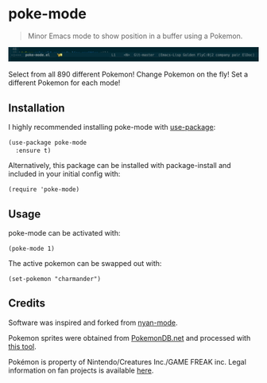 # poke-mode

> Minor Emacs mode to show position in a buffer using a Pokemon.

![Demo GIF](/docs/demo.gif)

Select from all 890 different Pokemon! Change Pokemon on the fly! Set a
different Pokemon for each mode!

## Installation

I highly recommended installing poke-mode with
[use-package](https://github.com/jwiegley/use-package):

```elisp
(use-package poke-mode
  :ensure t)
```

Alternatively, this package can be installed with package-install
and included in your initial config with:

```elisp
(require 'poke-mode)
```

## Usage

poke-mode can be activated with:

```elisp
(poke-mode 1)
```

The active pokemon can be swapped out with:

```elisp
(set-pokemon "charmander")
```

## Credits

Software was inspired and forked from [nyan-mode](https://github.com/TeMPOraL/nyan-mode).

Pokemon sprites were obtained from [PokemonDB.net](https://img.pokemondb.net/sprites/)
and processed with [this tool](https://github.com/RyanMillerC/poke-position-images).

Pokémon is property of Nintendo/Creatures Inc./GAME FREAK inc. Legal
information on fan projects is available [here](https://www.pokemon.com/us/legal/).
